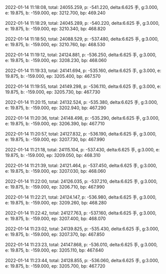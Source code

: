 2022-01-14 11:18:08, total: 24055.259, p: -541.220, delta:6.625 手, g:3.000, e: 19.875, b: -159.000, ep: 3212.700, bp: 469.240

2022-01-14 11:18:29, total: 24045.289, p: -540.220, delta:6.625 手, g:3.000, e: 19.875, b: -159.000, ep: 3210.340, bp: 468.820

2022-01-14 11:18:50, total: 24088.529, p: -537.480, delta:6.625 手, g:3.000, e: 19.875, b: -159.000, ep: 3210.760, bp: 468.530

2022-01-14 11:19:12, total: 24124.881, p: -536.250, delta:6.625 手, g:3.000, e: 19.875, b: -159.000, ep: 3208.230, bp: 468.060

2022-01-14 11:19:33, total: 24141.694, p: -535.160, delta:6.625 手, g:3.000, e: 19.875, b: -159.000, ep: 3205.400, bp: 467.570

2022-01-14 11:19:55, total: 24149.298, p: -536.110, delta:6.625 手, g:3.000, e: 19.875, b: -159.000, ep: 3205.730, bp: 467.730

2022-01-14 11:20:15, total: 24132.524, p: -535.380, delta:6.625 手, g:3.000, e: 19.875, b: -159.000, ep: 3202.940, bp: 467.290

2022-01-14 11:20:36, total: 24148.498, p: -535.290, delta:6.625 手, g:3.000, e: 19.875, b: -159.000, ep: 3206.390, bp: 467.710

2022-01-14 11:20:57, total: 24127.832, p: -536.190, delta:6.625 手, g:3.000, e: 19.875, b: -159.000, ep: 3207.730, bp: 467.990

2022-01-14 11:21:18, total: 24115.104, p: -537.430, delta:6.625 手, g:3.000, e: 19.875, b: -159.000, ep: 3209.050, bp: 468.310

2022-01-14 11:21:39, total: 24121.464, p: -537.450, delta:6.625 手, g:3.000, e: 19.875, b: -159.000, ep: 3207.030, bp: 468.060

2022-01-14 11:22:00, total: 24126.035, p: -537.210, delta:6.625 手, g:3.000, e: 19.875, b: -159.000, ep: 3206.710, bp: 467.990

2022-01-14 11:22:21, total: 24124.147, p: -536.980, delta:6.625 手, g:3.000, e: 19.875, b: -159.000, ep: 3209.260, bp: 468.280

2022-01-14 11:22:42, total: 24127.763, p: -537.160, delta:6.625 手, g:3.000, e: 19.875, b: -159.000, ep: 3207.400, bp: 468.070

2022-01-14 11:23:02, total: 24139.825, p: -535.430, delta:6.625 手, g:3.000, e: 19.875, b: -159.000, ep: 3207.370, bp: 467.850

2022-01-14 11:23:23, total: 24147.868, p: -536.010, delta:6.625 手, g:3.000, e: 19.875, b: -159.000, ep: 3205.110, bp: 467.640

2022-01-14 11:23:44, total: 24128.855, p: -536.060, delta:6.625 手, g:3.000, e: 19.875, b: -159.000, ep: 3205.700, bp: 467.720